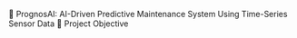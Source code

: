 🔧 PrognosAI: AI-Driven Predictive Maintenance System Using Time-Series Sensor Data
🎯 Project Objective
